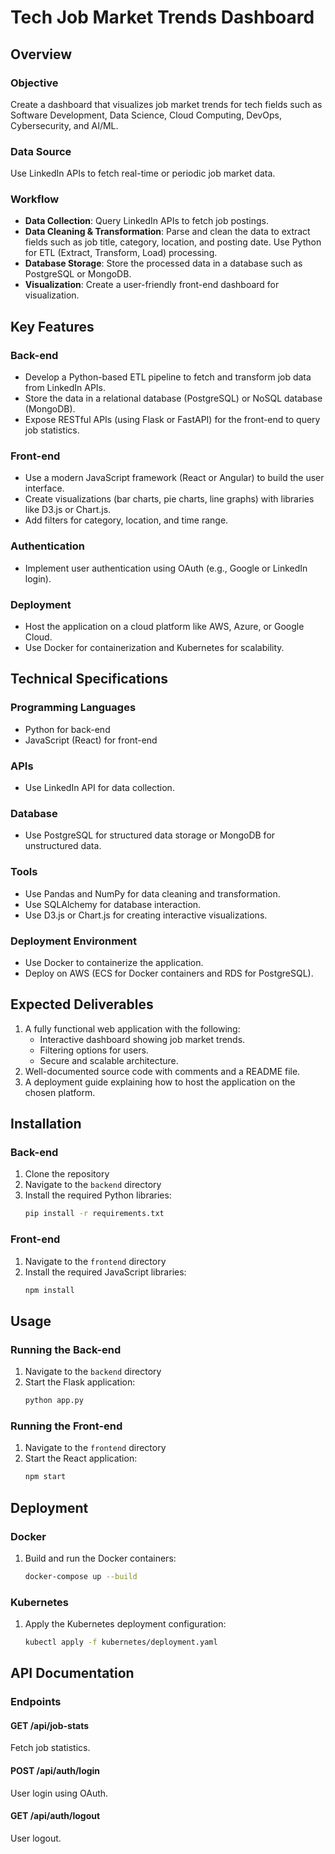 # Tech Job Market Trends Dashboard

## Overview

### Objective
Create a dashboard that visualizes job market trends for tech fields such as Software Development, Data Science, Cloud Computing, DevOps, Cybersecurity, and AI/ML.

### Data Source
Use LinkedIn APIs to fetch real-time or periodic job market data.

### Workflow
- **Data Collection**: Query LinkedIn APIs to fetch job postings.
- **Data Cleaning & Transformation**: Parse and clean the data to extract fields such as job title, category, location, and posting date. Use Python for ETL (Extract, Transform, Load) processing.
- **Database Storage**: Store the processed data in a database such as PostgreSQL or MongoDB.
- **Visualization**: Create a user-friendly front-end dashboard for visualization.

## Key Features

### Back-end
- Develop a Python-based ETL pipeline to fetch and transform job data from LinkedIn APIs.
- Store the data in a relational database (PostgreSQL) or NoSQL database (MongoDB).
- Expose RESTful APIs (using Flask or FastAPI) for the front-end to query job statistics.

### Front-end
- Use a modern JavaScript framework (React or Angular) to build the user interface.
- Create visualizations (bar charts, pie charts, line graphs) with libraries like D3.js or Chart.js.
- Add filters for category, location, and time range.

### Authentication
- Implement user authentication using OAuth (e.g., Google or LinkedIn login).

### Deployment
- Host the application on a cloud platform like AWS, Azure, or Google Cloud.
- Use Docker for containerization and Kubernetes for scalability.

## Technical Specifications

### Programming Languages
- Python for back-end
- JavaScript (React) for front-end

### APIs
- Use LinkedIn API for data collection.

### Database
- Use PostgreSQL for structured data storage or MongoDB for unstructured data.

### Tools
- Use Pandas and NumPy for data cleaning and transformation.
- Use SQLAlchemy for database interaction.
- Use D3.js or Chart.js for creating interactive visualizations.

### Deployment Environment
- Use Docker to containerize the application.
- Deploy on AWS (ECS for Docker containers and RDS for PostgreSQL).

## Expected Deliverables
1. A fully functional web application with the following:
   - Interactive dashboard showing job market trends.
   - Filtering options for users.
   - Secure and scalable architecture.
2. Well-documented source code with comments and a README file.
3. A deployment guide explaining how to host the application on the chosen platform.

## Installation

### Back-end
1. Clone the repository
2. Navigate to the `backend` directory
3. Install the required Python libraries:
   ```sh
   pip install -r requirements.txt
   ```

### Front-end
1. Navigate to the `frontend` directory
2. Install the required JavaScript libraries:
   ```sh
   npm install
   ```

## Usage

### Running the Back-end
1. Navigate to the `backend` directory
2. Start the Flask application:
   ```sh
   python app.py
   ```

### Running the Front-end
1. Navigate to the `frontend` directory
2. Start the React application:
   ```sh
   npm start
   ```

## Deployment

### Docker
1. Build and run the Docker containers:
   ```sh
   docker-compose up --build
   ```

### Kubernetes
1. Apply the Kubernetes deployment configuration:
   ```sh
   kubectl apply -f kubernetes/deployment.yaml
   ```

## API Documentation

### Endpoints

#### GET /api/job-stats
Fetch job statistics.

#### POST /api/auth/login
User login using OAuth.

#### GET /api/auth/logout
User logout.
